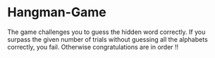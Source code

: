 # Hangman-Game
The game challenges you to guess the hidden word correctly. 
If you surpass the given number of trials without guessing all the alphabets correctly, you fail. Otherwise congratulations are in order !!
